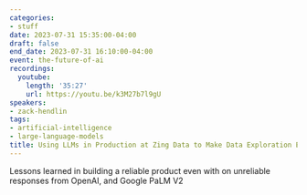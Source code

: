 ```yaml
---
categories:
- stuff
date: 2023-07-31 15:35:00-04:00
draft: false
end_date: 2023-07-31 16:10:00-04:00
event: the-future-of-ai
recordings:
  youtube:
    length: '35:27'
    url: https://youtu.be/k3M27b7l9gU
speakers:
- zack-hendlin
tags:
- artificial-intelligence
- large-language-models
title: Using LLMs in Production at Zing Data to Make Data Exploration Easy From Anywhere
---
```



Lessons learned in building a reliable product even with on unreliable responses from OpenAI, and Google PaLM V2
